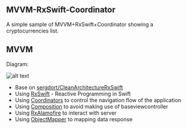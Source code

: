 ## MVVM-RxSwift-Coordinator
A simple sample of MVVM+RxSwift+Coordinator showing a cryptocurrencies list.

## MVVM
Diagram:

![alt text](https://github.com/sergdort/CleanArchitectureRxSwift/raw/master/Architecture/MVVMPattern.png)

- Base on [sergdort/CleanArchitectureRxSwift](https://github.com/sergdort/CleanArchitectureRxSwift)
- Using [RxSwift](https://github.com/ReactiveX/RxSwift) - Reactive Programming in Swift 
- Using [Coordinators](https://blog.kulman.sk/architecting-ios-apps-coordinators/) to control the navigation flow of the application
- Using [Composition](https://medium.com/commencis/reusability-and-composition-in-swift-6630fc199e16) to avoid making use of baseviewcontroller
- Using [RxAlamofire](https://github.com/RxSwiftCommunity/RxAlamofire) to interact with server
- Using [ObjectMapper](https://github.com/Hearst-DD/ObjectMapper) to mapping data response
